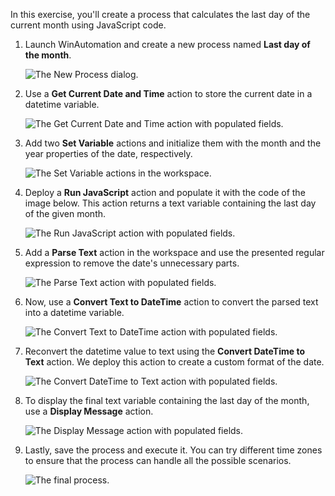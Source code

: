 In this exercise, you'll create a process that calculates the last day of the current month using JavaScript code. 

1. Launch WinAutomation and create a new process named **Last day of the month**.

    ![The New Process dialog.](..\media\new-process-javascript-example.png)

1. Use a **Get Current Date and Time** action to store the current date in a datetime variable.

    ![The Get Current Date and Time action with populated fields.](..\media\get-current-date.png)

1. Add two **Set Variable** actions and initialize them with the month and the year properties of the date, respectively. 

    ![The Set Variable actions in the workspace.](..\media\set-variables.png)

1. Deploy a **Run JavaScript** action and populate it with the code of the image below. This action returns a text variable containing the last day of the given month.

    ![The Run JavaScript action with populated fields.](..\media\run-javascript-example.png)

1. Add a **Parse Text** action in the workspace and use the presented regular expression to remove the date's unnecessary parts. 

    ![The Parse Text action with populated fields.](..\media\parse-text.png)

1. Now, use a **Convert Text to DateTime** action to convert the parsed text into a datetime variable.

    ![The Convert Text to DateTime action with populated fields.](..\media\convert-text-date.png)

1. Reconvert the datetime value to text using the **Convert DateTime to Text** action. We deploy this action to create a custom format of the date.

    ![The Convert DateTime to Text action with populated fields.](..\media\convert-date-text.png)

1. To display the final text variable containing the last day of the month, use a **Display Message** action.

    ![The Display Message action with populated fields.](..\media\display-message.png)   

1. Lastly, save the process and execute it. You can try different time zones to ensure that the process can handle all the possible scenarios.

    ![The final process.](..\media\final-process-javascript.png)   
